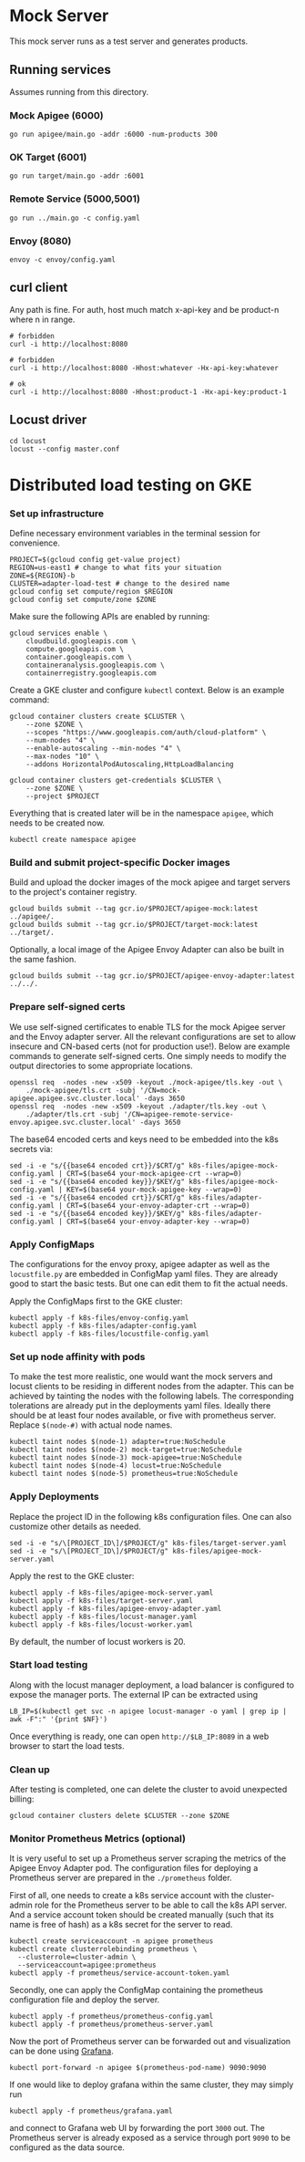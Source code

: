 # Mock Server

This mock server runs as a test server and generates products.

## Running services

Assumes running from this directory.

### Mock Apigee (6000)

    go run apigee/main.go -addr :6000 -num-products 300

### OK Target (6001)

    go run target/main.go -addr :6001

### Remote Service (5000,5001)

    go run ../main.go -c config.yaml

### Envoy (8080)

    envoy -c envoy/config.yaml

## curl client

Any path is fine.
For auth, host much match x-api-key and be product-n where n in range.

    # forbidden
    curl -i http://localhost:8080

    # forbidden
    curl -i http://localhost:8080 -Hhost:whatever -Hx-api-key:whatever

    # ok
    curl -i http://localhost:8080 -Hhost:product-1 -Hx-api-key:product-1

## Locust driver

    cd locust
    locust --config master.conf

# Distributed load testing on GKE

### Set up infrastructure 

Define necessary environment variables in the terminal session for convenience.
```
PROJECT=$(gcloud config get-value project)
REGION=us-east1 # change to what fits your situation
ZONE=${REGION}-b
CLUSTER=adapter-load-test # change to the desired name
gcloud config set compute/region $REGION 
gcloud config set compute/zone $ZONE
```

Make sure the following APIs are enabled by running:
```
gcloud services enable \
    cloudbuild.googleapis.com \
    compute.googleapis.com \
    container.googleapis.com \
    containeranalysis.googleapis.com \
    containerregistry.googleapis.com 
```

Create a GKE cluster and configure `kubectl` context. Below is an example command:
```
gcloud container clusters create $CLUSTER \
    --zone $ZONE \
    --scopes "https://www.googleapis.com/auth/cloud-platform" \
    --num-nodes "4" \
    --enable-autoscaling --min-nodes "4" \
    --max-nodes "10" \
    --addons HorizontalPodAutoscaling,HttpLoadBalancing

gcloud container clusters get-credentials $CLUSTER \
    --zone $ZONE \
    --project $PROJECT
```

Everything that is created later will be in the namespace `apigee`, which needs to be created now.

```
kubectl create namespace apigee
```

### Build and submit project-specific Docker images

Build and upload the docker images of the mock apigee and target servers to the project's container registry.
```
gcloud builds submit --tag gcr.io/$PROJECT/apigee-mock:latest ../apigee/.
gcloud builds submit --tag gcr.io/$PROJECT/target-mock:latest ../target/.
```

Optionally, a local image of the Apigee Envoy Adapter can also be built in the same fashion.
```
gcloud builds submit --tag gcr.io/$PROJECT/apigee-envoy-adapter:latest ../../.
```

### Prepare self-signed certs

We use self-signed certificates to enable TLS for the mock Apigee server and the Envoy adapter server. All the relevant configurations are set to allow insecure and CN-based certs (not for production use!). Below are example commands to generate self-signed certs. One simply needs to modify the output directories to some appropriate locations.

```
openssl req  -nodes -new -x509 -keyout ./mock-apigee/tls.key -out \
    ./mock-apigee/tls.crt -subj '/CN=mock-apigee.apigee.svc.cluster.local' -days 3650
openssl req  -nodes -new -x509 -keyout ./adapter/tls.key -out \
    ./adapter/tls.crt -subj '/CN=apigee-remote-service-envoy.apigee.svc.cluster.local' -days 3650
```

The base64 encoded certs and keys need to be embedded into the k8s secrets via:
```
sed -i -e "s/{{base64 encoded crt}}/$CRT/g" k8s-files/apigee-mock-config.yaml | CRT=$(base64 your-mock-apigee-crt --wrap=0)
sed -i -e "s/{{base64 encoded key}}/$KEY/g" k8s-files/apigee-mock-config.yaml | KEY=$(base64 your-mock-apigee-key --wrap=0)
sed -i -e "s/{{base64 encoded crt}}/$CRT/g" k8s-files/adapter-config.yaml | CRT=$(base64 your-envoy-adapter-crt --wrap=0)
sed -i -e "s/{{base64 encoded key}}/$KEY/g" k8s-files/adapter-config.yaml | CRT=$(base64 your-envoy-adapter-key --wrap=0)
```

### Apply ConfigMaps

The configurations for the envoy proxy, apigee adapter as well as the `locustfile.py` are embedded in ConfigMap yaml files. They are already good to start the basic tests. But one can edit them to fit the actual needs.

Apply the ConfigMaps first to the GKE cluster:
```
kubectl apply -f k8s-files/envoy-config.yaml
kubectl apply -f k8s-files/adapter-config.yaml
kubectl apply -f k8s-files/locustfile-config.yaml
```

### Set up node affinity with pods

To make the test more realistic, one would want the mock servers and locust clients to be residing in different nodes from the adapter. This can be achieved by tainting the nodes with the following labels. The corresponding tolerations are already put in the deployments yaml files. Ideally there should be at least four nodes available, or five with prometheus server. Replace `$(node-#)` with actual node names.
```
kubectl taint nodes $(node-1) adapter=true:NoSchedule
kubectl taint nodes $(node-2) mock-target=true:NoSchedule
kubectl taint nodes $(node-3) mock-apigee=true:NoSchedule
kubectl taint nodes $(node-4) locust=true:NoSchedule
kubectl taint nodes $(node-5) prometheus=true:NoSchedule
```

### Apply Deployments

Replace the project ID in the following k8s configuration files. One can also customize other details as needed.
```
sed -i -e "s/\[PROJECT_ID\]/$PROJECT/g" k8s-files/target-server.yaml
sed -i -e "s/\[PROJECT_ID\]/$PROJECT/g" k8s-files/apigee-mock-server.yaml
```

Apply the rest to the GKE cluster:
```
kubectl apply -f k8s-files/apigee-mock-server.yaml
kubectl apply -f k8s-files/target-server.yaml
kubectl apply -f k8s-files/apigee-envoy-adapter.yaml
kubectl apply -f k8s-files/locust-manager.yaml
kubectl apply -f k8s-files/locust-worker.yaml
```

By default, the number of locust workers is 20.

### Start load testing

Along with the locust manager deployment, a load balancer is configured to expose the manager ports. The external IP can be extracted using
```
LB_IP=$(kubectl get svc -n apigee locust-manager -o yaml | grep ip | awk -F":" '{print $NF}')
```
Once everything is ready, one can open `http://$LB_IP:8089` in a web browser to start the load tests.

### Clean up

After testing is completed, one can delete the cluster to avoid unexpected billing:
```
gcloud container clusters delete $CLUSTER --zone $ZONE
```

### Monitor Prometheus Metrics (optional)

It is very useful to set up a Prometheus server scraping the metrics of the Apigee Envoy Adapter pod. The configuration files for deploying a Prometheus server are prepared in the `./prometheus` folder.

First of all, one needs to create a k8s service account with the cluster-admin role for the Prometheus server to be able to call the k8s API server. And a service account token should be created manually (such that its name is free of hash) as a k8s secret for the server to read.

```
kubectl create serviceaccount -n apigee prometheus
kubectl create clusterrolebinding prometheus \
  --clusterrole=cluster-admin \
  --serviceaccount=apigee:prometheus
kubectl apply -f prometheus/service-account-token.yaml
```

Secondly, one can apply the ConfigMap containing the prometheus configuration file and deploy the server.

```
kubectl apply -f prometheus/prometheus-config.yaml
kubectl apply -f prometheus/prometheus-server.yaml
```

Now the port of Prometheus server can be forwarded out and visualization can be done using [Grafana](https://grafana.com/grafana/download/).

```
kubectl port-forward -n apigee $(prometheus-pod-name) 9090:9090
```

If one would like to deploy grafana within the same cluster, they may simply run
```
kubectl apply -f prometheus/grafana.yaml
```
and connect to Grafana web UI by forwarding the port `3000` out. The Prometheus server is already exposed as a service through port `9090` to be configured as the data source.